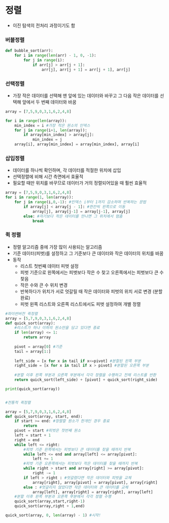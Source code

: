 # 정렬



- 이진 탐색의 전처리 과정이기도 함



### 버블정렬



```py
def bubble_sort(arr):
    for i in range(len(arr) - 1, 0, -1):
        for j in range(i):
            if arr[j] > arr[j + 1]:
                arr[j], arr[j + 1] = arr[j + 1], arr[j]
```



### 선택정렬

- 가장 작은 데이터를 선택해 맨 앞에 있는 데이터와 바꾸고 그 다음 작은 데이터를 선택해 앞에서 두 번째 데이터와 바꿈

```python
array = [7,5,9,0,3,1,6,2,4,8]

for i in range(len(array)):
	min_index = i #가장 작은 원소의 인덱스
    for j in range(i+1, len(array)):
        if array[min_index] > array[j]:
            min_index = j
    array[i], array[min_index] = array[min_index], array[i]
```



### 삽입정렬

- 데이터를 하나씩 확인하며, 각 데이터를 적절한 위치에 삽입
- 선택정렬에 비해 시간 측면에서 효율적
- 필요할 때만 위치를 바꾸므로 데이터가 거의 정렬되어있을 때 훨씬 효율적

```python
array = [7,5,9,0,3,1,6,2,4,8]
for i in range(1, len(array)):
	for j in range(i,0,-1): #인덱스 i부터 1까지 감소하며 반복하는 문법
		if array[j] < array[j - 1]: #한칸씩 왼쪽으로 이동
            array[j], array[j-1] = array[j-1], array[j]
        else: #자기보다 작은 데이터를 만나면 그 위치에서 멈춤
            break
```



### 퀵 정렬

- 정렬 알고리즘 중에 가장 많이 사용되는 알고리즘
- 기준 데이터(피벗)를 설정하고 그 기준보다 큰 데이터와 작은 데이터의 위치를 바꿈
- 동작
  - 리스트 첫번째 데이터 피벗 설정
  - 피벗 기준으로 왼쪽에서는 피벗보다 작은 수 찾고 오른쪽에서는 피벗보다 큰 수 찾음
  - 작은 수와 큰 수 위치 변경
  - 반복하다가 위치가 서로 엇갈릴 때 작은 데이터와 피벗의 위치 서로 변경 (분할 완료)
  - 피벗 왼쪽 리스트와 오른쪽 리스트에서도 피벗 설정하여 개별 정렬

```python
#파이썬버전 퀵정렬
array = [5,7,9,0,3,1,6,2,4,8]
def quick_sort(array):
    #리스트가 하나 이하의 원소만을 담고 있다면 종료
    if len(array) <= 1:
        return array
    
    pivot = array[0] #기준
    tail = array[1:]
    
    left_side = [x for x in tail if x<=pivot] #분할된 왼쪽 부분
    right_side = [x for x in tail if x > pivot] #분할된 오른쪽 부분
    
    #분할 이후 왼쪽 부분과 오른쪽 부분에서 각각 정렬을 수행하고 전체 리스트를 반환
    return quick_sort(left_side) + [pivot] + quick_sort(right_side)

print(quick_sort(array))


#전통적 퀵정렬

array = [5,7,9,0,3,1,6,2,4,8]
def quick_sort(array, start, end):
    if start >= end: #정렬할 원소가 한개인 경우 종료
        return
    pivot = start #피벗은 첫번째 원소
    left = start + 1
    right = end
    while left <= right:
        #피벗 기준 왼쪽에서는 피벗보다 큰 데이터를 찾을 때까지 반복
        while left <= end and array[left] <= array[pivot]:
            left += 1
        #피벗 기준 오른쪽에서는 피벗보다 작은 데이터를 찾을 때까지 반복
        while right > start and array[right] >= array[pivot]:
            right -= 1
        if left > right : #엇갈렸다면 작은 데이터와 피벗을 교체
            array[right], array[pivot] = array[pivot], array[right]
        else : #엇갈리지 않았다면 작은 데이터와 큰 데이터를 교체
            array[left], array[right] = array[right], array[left]
	#분할 이후 왼쪽 부분과 오른쪽 부분에서 각각 정렬 수행
    quick_sort(array,start,right-1)
    quick_sort(array,right + 1,end)

quick_sort(array, 0, len(array) - 1) #시작!
```

